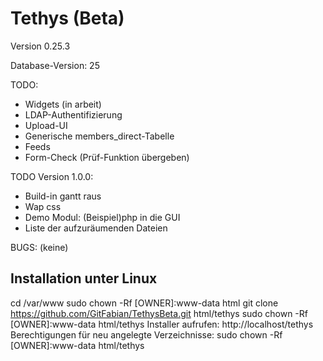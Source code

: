 Tethys (Beta)
=============

Version 0.25.3

Database-Version: 25

TODO:
* Widgets (in arbeit)
* LDAP-Authentifizierung
* Upload-UI
* Generische members_direct-Tabelle
* Feeds
* Form-Check (Prüf-Funktion übergeben)

TODO Version 1.0.0:
- Build-in gantt raus
- Wap css
- Demo Modul: (Beispiel)php in die GUI
- Liste der aufzuräumenden Dateien

BUGS:
(keine)


Installation unter Linux
------------------------
cd /var/www
sudo chown -Rf [OWNER]:www-data html
git clone https://github.com/GitFabian/TethysBeta.git html/tethys
sudo chown -Rf [OWNER]:www-data html/tethys
Installer aufrufen: http://localhost/tethys
Berechtigungen für neu angelegte Verzeichnisse: sudo chown -Rf [OWNER]:www-data html/tethys
